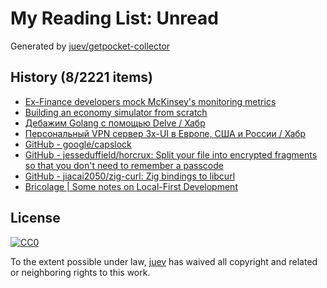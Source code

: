 # My Reading List: Unread

Generated by [juev/getpocket-collector](https://github.com/juev/getpocket-collector)

## History (8/2221 items)

- [Ex-Finance developers mock McKinsey's monitoring metrics](https://www.efinancialcareers.com/news/2023/09/mckinsey-how-to-measure-software-developer-productivity)
- [Building an economy simulator from scratch](https://thomassimon.dev/ps/4)
- [Дебажим Golang с помощью Delve / Хабр](https://habr.com/ru/companies/slurm/articles/761016/)
- [Персональный VPN сервер 3x-UI в Европе, США и России / Хабр](https://habr.com/ru/companies/hostkey/articles/758462/)
- [GitHub - google/capslock](https://github.com/google/capslock)
- [GitHub - jesseduffield/horcrux: Split your file into encrypted fragments so that you don't need to remember a passcode](https://github.com/jesseduffield/horcrux)
- [GitHub - jiacai2050/zig-curl: Zig bindings to libcurl](https://github.com/jiacai2050/zig-curl)
- [Bricolage | Some notes on Local-First Development](https://bricolage.io/some-notes-on-local-first-development/)

## License

[![CC0](https://mirrors.creativecommons.org/presskit/buttons/88x31/svg/cc-zero.svg)](https://creativecommons.org/publicdomain/zero/1.0/)

To the extent possible under law, [juev](https://github.com/juev) has waived all copyright and related or neighboring rights to this work.
